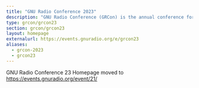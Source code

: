 ```yaml
---
title: "GNU Radio Conference 2023"
description: "GNU Radio Conference (GRCon) is the annual conference for the GNU Radio project & community, and has established itself as one of the premier industry events for Software Radio."
type: grcon/grcon23
section: grcon/grcon23
layout: homepage
externalurl: https://events.gnuradio.org/e/grcon23
aliases:
  - grcon-2023
  - grcon23
---
```


GNU Radio Conference 23 Homepage moved to https://events.gnuradio.org/event/21/
